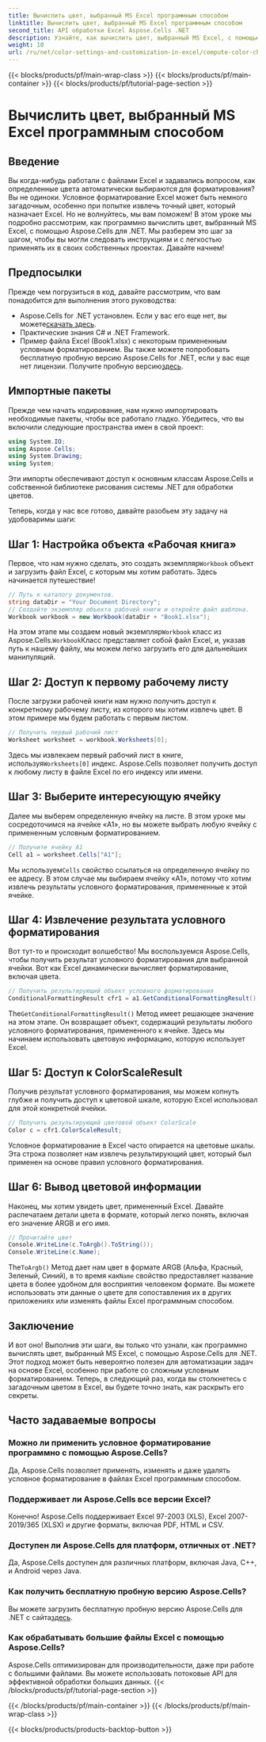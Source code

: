 ```yaml
---
title: Вычислить цвет, выбранный MS Excel программным способом
linktitle: Вычислить цвет, выбранный MS Excel программным способом
second_title: API обработки Excel Aspose.Cells .NET
description: Узнайте, как вычислить цвет, выбранный MS Excel, с помощью Aspose.Cells для .NET. Следуйте этому пошаговому руководству, чтобы получить программный доступ к цвету условного форматирования Excel.
weight: 10
url: /ru/net/color-settings-and-customization-in-excel/compute-color-chosen-by-ms-excel/
---
```


{{< blocks/products/pf/main-wrap-class >}}
{{< blocks/products/pf/main-container >}}
{{< blocks/products/pf/tutorial-page-section >}}

# Вычислить цвет, выбранный MS Excel программным способом

## Введение
Вы когда-нибудь работали с файлами Excel и задавались вопросом, как определенные цвета автоматически выбираются для форматирования? Вы не одиноки. Условное форматирование Excel может быть немного загадочным, особенно при попытке извлечь точный цвет, который назначает Excel. Но не волнуйтесь, мы вам поможем! В этом уроке мы подробно рассмотрим, как программно вычислить цвет, выбранный MS Excel, с помощью Aspose.Cells для .NET. Мы разберем это шаг за шагом, чтобы вы могли следовать инструкциям и с легкостью применять их в своих собственных проектах. Давайте начнем!
## Предпосылки
Прежде чем погрузиться в код, давайте рассмотрим, что вам понадобится для выполнения этого руководства:
-  Aspose.Cells for .NET установлен. Если у вас его еще нет, вы можете[скачать здесь](https://releases.aspose.com/cells/net/).
- Практические знания C# и .NET Framework.
- Пример файла Excel (Book1.xlsx) с некоторым примененным условным форматированием.
Вы также можете попробовать бесплатную пробную версию Aspose.Cells for .NET, если у вас еще нет лицензии. Получите пробную версию[здесь](https://releases.aspose.com/).
## Импортные пакеты
Прежде чем начать кодирование, нам нужно импортировать необходимые пакеты, чтобы все работало гладко. Убедитесь, что вы включили следующие пространства имен в свой проект:
```csharp
using System.IO;
using Aspose.Cells;
using System.Drawing;
using System;
```
Эти импорты обеспечивают доступ к основным классам Aspose.Cells и собственной библиотеке рисования системы .NET для обработки цветов.

Теперь, когда у нас все готово, давайте разобьем эту задачу на удобоваримы шаги:
## Шаг 1: Настройка объекта «Рабочая книга»
 Первое, что нам нужно сделать, это создать экземпляр`Workbook` объект и загрузить файл Excel, с которым мы хотим работать. Здесь начинается путешествие!
```csharp
// Путь к каталогу документов.
string dataDir = "Your Document Directory";
// Создайте экземпляр объекта рабочей книги и откройте файл шаблона.
Workbook workbook = new Workbook(dataDir + "Book1.xlsx");
```
 На этом этапе мы создаем новый экземпляр`Workbook` класс из Aspose.Cells.`Workbook`Класс представляет собой файл Excel, и, указав путь к нашему файлу, мы можем легко загрузить его для дальнейших манипуляций.
## Шаг 2: Доступ к первому рабочему листу
После загрузки рабочей книги нам нужно получить доступ к конкретному рабочему листу, из которого мы хотим извлечь цвет. В этом примере мы будем работать с первым листом.
```csharp
// Получить первый рабочий лист
Worksheet worksheet = workbook.Worksheets[0];
```
 Здесь мы извлекаем первый рабочий лист в книге, используя`Worksheets[0]` индекс. Aspose.Cells позволяет получить доступ к любому листу в файле Excel по его индексу или имени.
## Шаг 3: Выберите интересующую ячейку
Далее мы выберем определенную ячейку на листе. В этом уроке мы сосредоточимся на ячейке «A1», но вы можете выбрать любую ячейку с примененным условным форматированием.
```csharp
// Получите ячейку А1
Cell a1 = worksheet.Cells["A1"];
```
 Мы используем`Cells` свойство ссылаться на определенную ячейку по ее адресу. В этом случае мы выбираем ячейку «A1», потому что хотим извлечь результаты условного форматирования, примененные к этой ячейке.
## Шаг 4: Извлечение результата условного форматирования
Вот тут-то и происходит волшебство! Мы воспользуемся Aspose.Cells, чтобы получить результат условного форматирования для выбранной ячейки. Вот как Excel динамически вычисляет форматирование, включая цвета.
```csharp
// Получить результирующий объект условного форматирования
ConditionalFormattingResult cfr1 = a1.GetConditionalFormattingResult();
```
 The`GetConditionalFormattingResult()` Метод имеет решающее значение на этом этапе. Он возвращает объект, содержащий результаты любого условного форматирования, примененного к ячейке. Здесь мы начинаем использовать цветовую информацию, которую использует Excel.
## Шаг 5: Доступ к ColorScaleResult
Получив результат условного форматирования, мы можем копнуть глубже и получить доступ к цветовой шкале, которую Excel использовал для этой конкретной ячейки.
```csharp
// Получить результирующий цветовой объект ColorScale
Color c = cfr1.ColorScaleResult;
```
Условное форматирование в Excel часто опирается на цветовые шкалы. Эта строка позволяет нам извлечь результирующий цвет, который был применен на основе правил условного форматирования.
## Шаг 6: Вывод цветовой информации
Наконец, мы хотим увидеть цвет, примененный Excel. Давайте распечатаем детали цвета в формате, который легко понять, включая его значение ARGB и его имя.
```csharp
// Прочитайте цвет
Console.WriteLine(c.ToArgb().ToString());
Console.WriteLine(c.Name);
```
 The`ToArgb()` Метод дает нам цвет в формате ARGB (Альфа, Красный, Зеленый, Синий), в то время как`Name` свойство предоставляет название цвета в более удобном для восприятия человеком формате. Вы можете использовать эти данные о цвете для сопоставления их в других приложениях или изменять файлы Excel программным способом.

## Заключение
И вот оно! Выполнив эти шаги, вы только что узнали, как программно вычислять цвет, выбранный MS Excel, с помощью Aspose.Cells для .NET. Этот подход может быть невероятно полезен для автоматизации задач на основе Excel, особенно при работе со сложным условным форматированием. Теперь, в следующий раз, когда вы столкнетесь с загадочным цветом в Excel, вы будете точно знать, как раскрыть его секреты.
## Часто задаваемые вопросы
### Можно ли применить условное форматирование программно с помощью Aspose.Cells?
Да, Aspose.Cells позволяет применять, изменять и даже удалять условное форматирование в файлах Excel программным способом.
### Поддерживает ли Aspose.Cells все версии Excel?
Конечно! Aspose.Cells поддерживает Excel 97-2003 (XLS), Excel 2007-2019/365 (XLSX) и другие форматы, включая PDF, HTML и CSV.
### Доступен ли Aspose.Cells для платформ, отличных от .NET?
Да, Aspose.Cells доступен для различных платформ, включая Java, C++, и Android через Java.
### Как получить бесплатную пробную версию Aspose.Cells?
 Вы можете загрузить бесплатную пробную версию Aspose.Cells для .NET с сайта[здесь](https://releases.aspose.com/).
### Как обрабатывать большие файлы Excel с помощью Aspose.Cells?
Aspose.Cells оптимизирован для производительности, даже при работе с большими файлами. Вы можете использовать потоковые API для эффективной обработки больших данных.
{{< /blocks/products/pf/tutorial-page-section >}}

{{< /blocks/products/pf/main-container >}}
{{< /blocks/products/pf/main-wrap-class >}}

{{< blocks/products/products-backtop-button >}}
